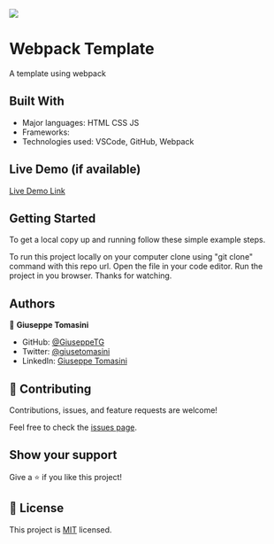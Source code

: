 ![](https://img.shields.io/badge/Microverse-blueviolet)

# Webpack Template

A template using webpack


## Built With

- Major languages: HTML CSS JS 
- Frameworks: 
- Technologies used: VSCode, GitHub, Webpack

## Live Demo (if available)

[Live Demo Link](https://livedemo.com)

## Getting Started

To get a local copy up and running follow these simple example steps.

To run this project locally on your computer clone using "git clone" command with this repo url.
Open the file in your code editor. 
Run the project in you browser. 
Thanks for watching.

## Authors

👤 **Giuseppe Tomasini**

- GitHub: [@GiuseppeTG](https://github.com/GiuseppeTG)
- Twitter: [@giusetomasini](https://twitter.com/giusetomasini)
- LinkedIn: [Giuseppe Tomasini](https://www.linkedin.com/in/giuseppe-tomasini-67ba101a8/)

## 🤝 Contributing

Contributions, issues, and feature requests are welcome!

Feel free to check the [issues page](../../issues/).

## Show your support

Give a ⭐️ if you like this project!

## 📝 License

This project is [MIT](./MIT.md) licensed.
